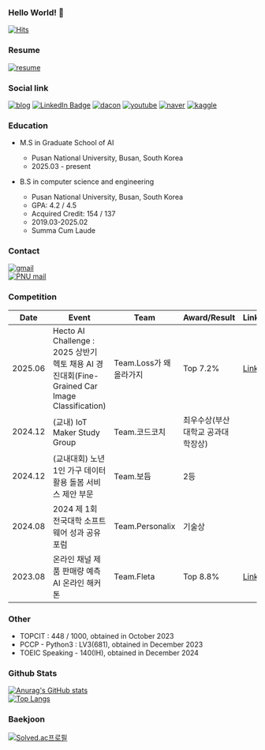 ### Hello World! 👋

<!--
**minchoCoin/minchoCoin** is a ✨ _special_ ✨ repository because its `README.md` (this file) appears on your GitHub profile.

Here are some ideas to get you started:

- 🔭 I’m currently working on ...
- 🌱 I’m currently learning ...
- 👯 I’m looking to collaborate on ...
- 🤔 I’m looking for help with ...
- 💬 Ask me about ...
- 📫 How to reach me: ...
- 😄 Pronouns: ...
- ⚡ Fun fact: ...
-->
[![Hits](https://hits.sh/github.com/minchoCoin.svg?view=today-total&logo=github)](https://hits.sh/github.com/minchoCoin/)

### Resume
[![resume](https://img.shields.io/badge/RESUME-6d856d?logo=readme&style=flat&logoColor=white)](https://minchocoin.github.io/resume/)

### Social link
[![blog](http://img.shields.io/badge/BLOG-beige??style=flat&logo=github&logoColor=black)](https://minchocoin.github.io/)
[![LinkedIn Badge](http://img.shields.io/badge/-LinkedIn-0072b1?style=flat&logo=readdotcv)](https://www.linkedin.com/in/taehun-kim-351185350/)
[![dacon](http://img.shields.io/badge/Dacon-3B7CDE?style=flat&logo=readme&logoColor=white)](https://dacon.io/myprofile/483768/home)
[![youtube](http://img.shields.io/badge/Youtube-red?style=flat&logo=youtube&logoColor=white)](https://www.youtube.com/@taehunkim_coding)
[![naver](http://img.shields.io/badge/Naver_blog-2DB400?style=flat&logo=naver&logoColor=white)](https://m.blog.naver.com/0508taehun)
[![kaggle](http://img.shields.io/badge/Kaggle-skyblue?style=flat&logo=readme&logoColor=white)](https://www.kaggle.com/minchocoin)

### Education
- M.S in Graduate School of AI
  - Pusan National University, Busan, South Korea
  - 2025.03 - present

- B.S in computer science and engineering
  - Pusan National University, Busan, South Korea
  - GPA: 4.2 / 4.5
  - Acquired Credit: 154 / 137
  - 2019.03-2025.02
  - Summa Cum Laude

### Contact
<a href="mailto:taehun5508@gmail.com">
        <img alt="gmail" src="https://img.shields.io/badge/-taehun5508@gmail.com-d14836?style=flat-square&logo=Gmail&logoColor=white"> 
    </a>
    <br>
<a href="mailto:bigteach0508@pusan.ac.kr">
        <img alt="PNU mail" src="https://img.shields.io/badge/-bigteach0508@pusan.ac.kr-005baa?style=flat-square&logo=Gmail&logoColor=white"> 
    </a>


### Competition
| Date| Event|Team| Award/Result| Links|
|------------|---------------------------------------------------------------------------------------------|----|------------------------------------------------------|-----------------------------------------|
|2025.06| Hecto AI Challenge : 2025 상반기 헥토 채용 AI 경진대회(Fine-Grained Car Image Classification) | Team.Loss가 왜 올라가지 | Top 7.2% |[Link](https://dacon.io/competitions/official/236493/overview/description)|
|2024.12| (교내) IoT Maker Study Group | Team.코드코치 | 최우수상(부산대학교 공과대학장상) ||
|2024.12| (교내대회) 노년 1인 가구 데이터 활용 돌봄 서비스 제안 부문 | Team.보듬 | 2등 ||
|2024.08| 2024 제 1회 전국대학 소프트웨어 성과 공유 포럼 | Team.Personalix |기술상||
|2023.08| 온라인 채널 제품 판매량 예측 AI 온라인 해커톤 | Team.Fleta | Top 8.8% |[Link](https://dacon.io/competitions/official/236129/overview/description)|
### Other
- TOPCIT : 448 / 1000, obtained in October 2023
- PCCP - Python3 : LV3(681), obtained in December 2023
- TOEIC Speaking - 140(IH), obtained in December 2024
### Github Stats

[![Anurag's GitHub stats](https://github-readme-stats.vercel.app/api?username=minchoCoin&theme=vue-dark)](https://github.com/anuraghazra/github-readme-stats)
<br>
[![Top Langs](https://github-readme-stats.vercel.app/api/top-langs/?username=minchoCoin&theme=vue-dark&langs_count=10&layout=compact&exclude_repo=minchoCoin.github.io,stt-service,deep-learning-programming)](https://github.com/anuraghazra/github-readme-stats)

### Baekjoon

[![Solved.ac프로필](http://mazassumnida.wtf/api/v2/generate_badge?boj=bigteach)](https://solved.ac/profile/bigteach)

